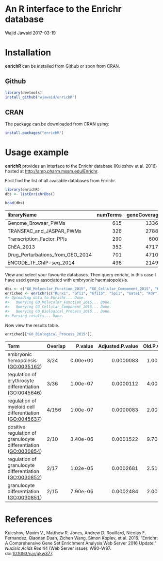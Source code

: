 An R interface to the Enrichr database
================
Wajid Jawaid
2017-03-19

<!-- README.md is generated from README.Rmd. Please edit that file -->
Installation
============

**enrichR** can be installed from Github or soon from CRAN.

Github
------

``` r
library(devtools)
install_github("wjawaid/enrichR")
```

CRAN
----

The package can be downloaded from CRAN using:

``` r
install.packages("enrichR")
```

Usage example
=============

**enrichR** provides an interface to the Enrichr database (Kuleshov et al. 2016) hosted at <http://amp.pharm.mssm.edu/Enrichr>.

First find the list of all available databases from Enrichr.

``` r
library(enrichR)
dbs <- listEnrichrDbs()
```

``` r
head(dbs)
```

| libraryName                          |  numTerms|  geneCoverage|  genesPerTerm| link                                                       |
|:-------------------------------------|---------:|-------------:|-------------:|:-----------------------------------------------------------|
| Genome\_Browser\_PWMs                |       615|         13362|           275| <http://hgdownload.cse.ucsc.edu/goldenPath/hg18/database/> |
| TRANSFAC\_and\_JASPAR\_PWMs          |       326|         27884|          1284| <http://jaspar.genereg.net/html/DOWNLOAD/>                 |
| Transcription\_Factor\_PPIs          |       290|          6002|            77|                                                            |
| ChEA\_2013                           |       353|         47172|          1370| <http://amp.pharm.mssm.edu/lib/cheadownload.jsp>           |
| Drug\_Perturbations\_from\_GEO\_2014 |       701|         47107|           509| <http://www.ncbi.nlm.nih.gov/geo/>                         |
| ENCODE\_TF\_ChIP-seq\_2014           |       498|         21493|          3713| <http://genome.ucsc.edu/ENCODE/downloads.html>             |

View and select your favourite databases. Then query enrichr, in this case I have used genes associated with embryonic haematopoiesis.

``` r
dbs <- c("GO_Molecular_Function_2015", "GO_Cellular_Component_2015", "GO_Biological_Process_2015")
enriched <- enrichr(c("Runx1", "Gfi1", "Gfi1b", "Spi1", "Gata1", "Kdr"), dbs)
#> Uploading data to Enrichr... Done.
#>   Querying GO_Molecular_Function_2015... Done.
#>   Querying GO_Cellular_Component_2015... Done.
#>   Querying GO_Biological_Process_2015... Done.
#> Parsing results... Done.
```

Now view the results table.

``` r
enriched[["GO_Biological_Process_2015"]]
```

| Term                                                              | Overlap |   P.value|  Adjusted.P.value|  Old.P.value|  Old.Adjusted.P.value|    Z.score|  Combined.Score| Genes                  |
|:------------------------------------------------------------------|:--------|---------:|-----------------:|------------:|---------------------:|----------:|---------------:|:-----------------------|
| embryonic hemopoiesis (<GO:0035162>)                              | 3/24    |  0.00e+00|         0.0000083|     1.00e-07|             0.0000355|  -2.869798|        33.56095| KDR;GATA1;RUNX1        |
| regulation of erythrocyte differentiation (<GO:0045646>)          | 3/36    |  1.00e-07|         0.0000112|     4.00e-07|             0.0000395|  -2.503155|        28.52580| GFI1B;SPI1;GATA1       |
| regulation of myeloid cell differentiation (<GO:0045637>)         | 4/156   |  1.00e-07|         0.0000083|     2.00e-07|             0.0000355|  -2.325462|        27.19519| GFI1B;SPI1;GATA1;RUNX1 |
| positive regulation of granulocyte differentiation (<GO:0030854>) | 2/10    |  3.40e-06|         0.0001522|     9.70e-06|             0.0004382|  -2.728754|        23.98657| GFI1B;RUNX1            |
| regulation of granulocyte differentiation (<GO:0030852>)          | 2/17    |  1.02e-05|         0.0002681|     2.51e-05|             0.0006716|  -2.824466|        23.22908| GFI1B;RUNX1            |
| granulocyte differentiation (<GO:0030851>)                        | 2/15    |  7.90e-06|         0.0002484|     2.00e-05|             0.0006314|  -2.779246|        23.06870| SPI1;GATA1             |

References
==========

Kuleshov, Maxim V., Matthew R. Jones, Andrew D. Rouillard, Nicolas F. Fernandez, Qiaonan Duan, Zichen Wang, Simon Koplev, et al. 2016. “Enrichr: A Comprehensive Gene Set Enrichment Analysis Web Server 2016 Update.” *Nucleic Acids Res* 44 (Web Server issue): W90–W97. doi:[10.1093/nar/gkw377](https://doi.org/10.1093/nar/gkw377).
